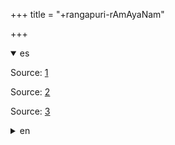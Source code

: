 +++
title = "+rangapuri-rAmAyaNam"

+++
<details open><summary>es</summary>

Source: [1](https://www.shrisitaram.org/SpanishR/Ramayana%20parte%201.pdf)

Source: [2](https://www.shrisitaram.org/SpanishR/Ramayana%20parte%202.pdf)

Source: [3](https://www.shrisitaram.org/SpanishR/Ramayana%20parte%203.pdf)
</details>

<details><summary>en</summary>

Source: [1] (https://www.shrisitaram.org/spanishr/ramayana%20parte%201.pdf)

 Source: [2] (https://www.shrisitaram.org/spanishr/ramayana%20parte%202.pdf)

 Source: [3] (https://www.shrisitaram.org/spanishr/ramayana%20parte%203.pdf)
</details>